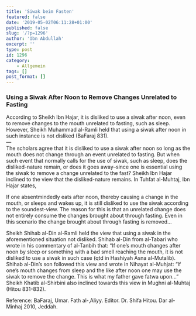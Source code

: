```yaml
---
title: 'Siwak beim Fasten'
featured: false
date: '2019-05-02T06:11:28+01:00'
published: false
slug: '/?p=1296'
author: 'Ibn Abdullah'
excerpt: ''
type: post
id: 1296
category:
    - Allgemein
tags: []
post_format: []
---
```

### Using a Siwak After Noon to Remove Changes Unrelated to Fasting

According to Sheikh Ibn Hajar, it is disliked to use a siwak after noon, even to remove changes to the mouth unrelated to fasting, such as sleep. However, Sheikh Muhammad al-Ramli held that using a siwak after noon in such instance is not disliked (BaFaraj 831).   
—  
The scholars agree that it is disliked to use a siwak after noon so long as the mouth does not change through an event unrelated to fasting. But when such event that normally calls for the use of siwak, such as sleep, does the disliked-nature remain, or does it goes away–since one is essential using the siwak to remove a change unrelated to the fast? Sheikh Ibn Hajar inclined to the view that the disliked-nature remains. In Tuhfat al-Muhtaj, Ibn Hajar states,

If one absentmindedly eats after noon, thereby causing a change in the mouth, or sleeps and wakes up, it is still disliked to use the siwak according to the soundest-view. The reason for this is that an unrelated change does not entirely consume the changes brought about through fasting. Even in this scenario the change brought about through fasting is removed…

Sheikh Shihab al-Din al-Ramli held the view that using a siwak in the aforementioned situation not disliked. Shihab al-Din from al-Tabari who wrote in his commentary of al-Tanbih that: “If one’s mouth changes after noon by sleep or something with a bad smell reaching the mouth, it is not disliked to use a siwak in such case (qtd in Hashiyah Asna al-Mutalib). Shihab al-Din’s son followed this view and wrote in Nihayat al-Muhjat: “If one’s mouth changes from sleep and the like after noon one may use the siwak to remove the change. This is what my father gave fatwa upon…” Sheikh Khatib al-Shirbini also inclined towards this view in Mughni al-Muhtaj (Hitou 831-832).

Reference: BaFaraj, Umar. Fath al-‚Aliyy. Editor. Dr. Shifa Hitou. Dar al-Minhaj 2010, Jeddah.
